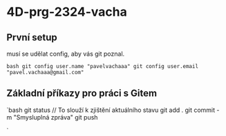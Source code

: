 # 4D-prg-2324-vacha

## První setup
musí se udělat config, aby vás git poznal.

`bash
git config user.name "pavelvachaaa"
git config user.email "pavel.vachaaa@gmail.com"
`

## Základní příkazy pro práci s Gitem

`bash
git status // To slouží k zjištění aktuálního stavu
git add . 
git commit -m "Smysluplná zpráva"
git push 

`